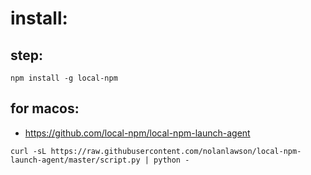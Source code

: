 # install:

## step:
```shell
npm install -g local-npm

```

## for macos:
+ https://github.com/local-npm/local-npm-launch-agent

```shell
curl -sL https://raw.githubusercontent.com/nolanlawson/local-npm-launch-agent/master/script.py | python -
```